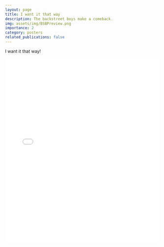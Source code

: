 ```yaml
---
layout: page
title: I want it that way
description: The backstreet boys make a comeback.
img: assets/img/BSBPreview.png
importance: 2
category: posters
related_publications: false
---
```


I want it that way!
<div class="row">
    <div class="col-sm mt-3 mt-md-0">
            <embed src="/assets/pdf/posters/BackStreetBoys.pdf" type="application/pdf" width="100%" height="600px" />
    </div>
</div>
<div class="caption">

</div>

